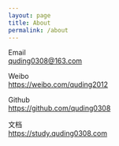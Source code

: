 ```yaml
---
layout: page
title: About
permalink: /about
---
```


Email    
<quding0308@163.com>

Weibo    
<https://weibo.com/quding2012>

Github    
<https://github.com/quding0308>

文档   
<https://study.quding0308.com>
